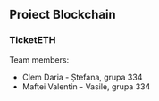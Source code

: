 ## Proiect Blockchain

### TicketETH

Team members:
- Clem Daria - Ștefana, grupa 334
- Maftei Valentin - Vasile, grupa 334
